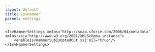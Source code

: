 ```yaml
---
layout: default
title: IsvHammer
parent: settings
---
```


```<?xml version="1.0" encoding="UTF-8"?>
<IsvHammerSettings xmlns="http://soap.sforce.com/2006/04/metadata" xmlns:xsi="http://www.w3.org/2001/XMLSchema-instance">
    <enableIsvHammerSubIsOptedOut xsi:nil="true"/>
</IsvHammerSettings>```
